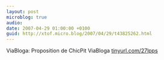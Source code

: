 ```yaml
---
layout: post
microblog: true
audio: 
date: 2007-04-29 01:00:00 +0100
guid: http://xtof.micro.blog/2007/04/29/t43825262.html
---
```

ViaBloga: Proposition de ChicPit ViaBloga [tinyurl.com/27lpps](http://tinyurl.com/27lpps)
